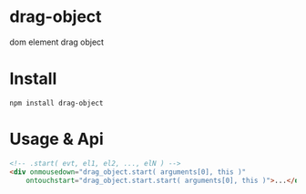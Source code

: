 # drag-object
dom element drag object

# Install
```
npm install drag-object
```

# Usage & Api
```html
<!-- .start( evt, el1, el2, ..., elN ) -->
<div onmousedown="drag_object.start( arguments[0], this )"
	ontouchstart="drag_object.start.start( arguments[0], this )">...</div>

```
